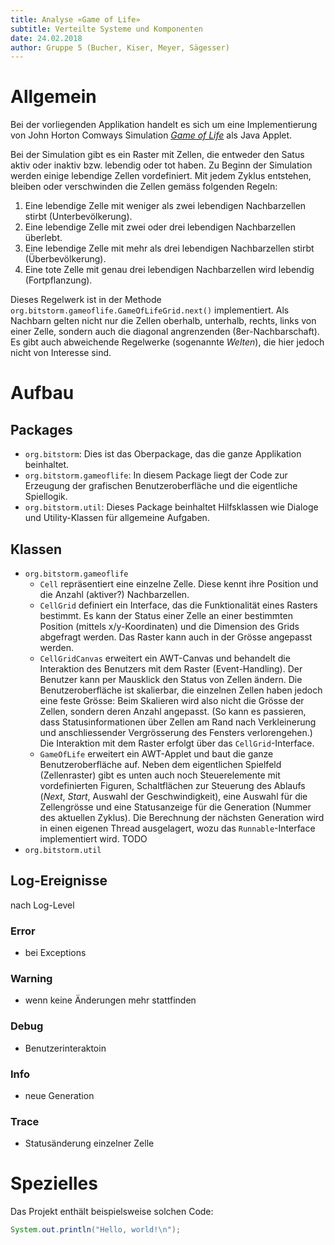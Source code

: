 ```yaml
---
title: Analyse «Game of Life»
subtitle: Verteilte Systeme und Komponenten
date: 24.02.2018
author: Gruppe 5 (Bucher, Kiser, Meyer, Sägesser)
---
```


# Allgemein

Bei der vorliegenden Applikation handelt es sich um eine Implementierung von John Horton Comways Simulation [_Game of Life_](https://en.wikipedia.org/wiki/Conway%27s_Game_of_Life) als Java Applet.

Bei der Simulation gibt es ein Raster mit Zellen, die entweder den Satus aktiv oder inaktiv bzw. lebendig oder tot haben. Zu Beginn der Simulation werden einige lebendige Zellen vordefiniert. Mit jedem Zyklus entstehen, bleiben oder verschwinden die Zellen gemäss folgenden Regeln:

1. Eine lebendige Zelle mit weniger als zwei lebendigen Nachbarzellen stirbt (Unterbevölkerung).
2. Eine lebendige Zelle mit zwei oder drei lebendigen Nachbarzellen überlebt.
3. Eine lebendige Zelle mit mehr als drei lebendigen Nachbarzellen stirbt (Überbevölkerung).
4. Eine tote Zelle mit genau drei lebendigen Nachbarzellen wird lebendig (Fortpflanzung).

Dieses Regelwerk ist in der Methode `org.bitstorm.gameoflife.GameOfLifeGrid.next()` implementiert. Als Nachbarn gelten nicht nur die Zellen oberhalb, unterhalb, rechts, links von einer Zelle, sondern auch die diagonal angrenzenden (8er-Nachbarschaft). Es gibt auch abweichende Regelwerke (sogenannte _Welten_), die hier jedoch nicht von Interesse sind.

# Aufbau

## Packages

- `org.bitstorm`: Dies ist das Oberpackage, das die ganze Applikation beinhaltet.
- `org.bitstorm.gameoflife`: In diesem Package liegt der Code zur Erzeugung der grafischen Benutzeroberfläche und die eigentliche Spiellogik.
- `org.bitstorm.util`: Dieses Package beinhaltet Hilfsklassen wie Dialoge und Utility-Klassen für allgemeine Aufgaben.

## Klassen

- `org.bitstorm.gameoflife`
    - `Cell` repräsentiert eine einzelne Zelle. Diese kennt ihre Position und die Anzahl (aktiver?) Nachbarzellen.
    - `CellGrid` definiert ein Interface, das die Funktionalität eines Rasters bestimmt. Es kann der Status einer Zelle an einer bestimmten Position (mittels x/y-Koordinaten) und die Dimension des Grids abgefragt werden. Das Raster kann auch in der Grösse angepasst werden.
    - `CellGridCanvas` erweitert ein AWT-Canvas und behandelt die Interaktion des Benutzers mit dem Raster (Event-Handling). Der Benutzer kann per Mausklick den Status von Zellen ändern. Die Benutzeroberfläche ist skalierbar, die einzelnen Zellen haben jedoch eine feste Grösse: Beim Skalieren wird also nicht die Grösse der Zellen, sondern deren Anzahl angepasst. (So kann es passieren, dass Statusinformationen über Zellen am Rand nach Verkleinerung und anschliessender Vergrösserung des Fensters verlorengehen.) Die Interaktion mit dem Raster erfolgt über das `CellGrid`-Interface.
    - `GameOfLife` erweitert ein AWT-Applet und baut die ganze Benutzeroberfläche auf. Neben dem eigentlichen Spielfeld (Zellenraster) gibt es unten auch noch Steuerelemente mit vordefinierten Figuren, Schaltflächen zur Steuerung des Ablaufs (_Next_, _Start_, Auswahl der Geschwindigkeit), eine Auswahl für die Zellengrösse und eine Statusanzeige für die Generation (Nummer des aktuellen Zyklus). Die Berechnung der nächsten Generation wird in einen eigenen Thread ausgelagert, wozu das `Runnable`-Interface implementiert wird. TODO
- `org.bitstorm.util`

## Log-Ereignisse

nach Log-Level

### Error

- bei Exceptions

### Warning

- wenn keine Änderungen mehr stattfinden

### Debug

- Benutzerinteraktoin

### Info

- neue Generation

### Trace

- Statusänderung einzelner Zelle

# Spezielles

Das Projekt enthält beispielsweise solchen Code:

```java
System.out.println("Hello, world!\n");
```
